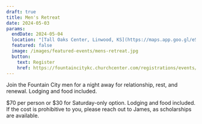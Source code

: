 ```yaml
---
draft: true
title: Men's Retreat
date: 2024-05-03
params:
  endDate: 2024-05-04
  location: "[Tall Oaks Center, Linwood, KS](https://maps.app.goo.gl/eStiuf5TLXuJAeZE7)"
  featured: false
  image: /images/featured-events/mens-retreat.jpg
  button:
    text: Register
    href: https://fountaincitykc.churchcenter.com/registrations/events/2181729
---
```


Join the Fountain City men for a night away for relationship, rest, and renewal. Lodging and food included.

$70 per person or $30 for Saturday-only option. Lodging and food included. If the cost is prohibitive to you, please reach out to James, as scholarships are available.

<!--more-->
